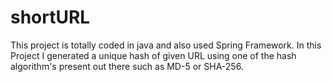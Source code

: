 # shortURL
This project is totally coded in java and also used Spring Framework. In this Project I generated a unique hash of given URL using one of the hash algorithm's present out there such as MD-5  or SHA-256.
